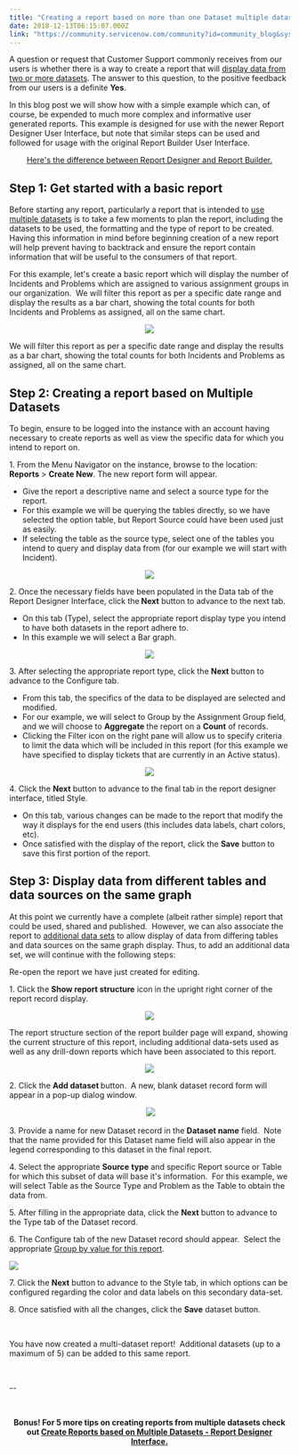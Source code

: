 ```yaml
---
title: "Creating a report based on more than one Dataset multiple datasets"
date: 2018-12-13T06:15:07.000Z
link: "https://community.servicenow.com/community?id=community_blog&sys_id=b1c20e1adb926380fb115583ca96195d"
---
```

<p>A question or request that Customer Support commonly receives from our users is whether there is a way to create a report that will <a href="http://bit.ly/KBReportMultipleDatasets" target="_blank" rel="noopener noreferrer nofollow">display data from two or more datasets</a>. The answer to this question, to the positive feedback from our users is a definite <strong>Yes</strong>.</p>
<p>In this blog post we will show how with a simple example which can, of course, be expended to much more complex and informative user generated reports. This example is designed for use with the newer Report Designer User Interface, but note that similar steps can be used and followed for usage with the original Report Builder User Interface. </p>
<p style="text-align: center;"><a href="https://docs.servicenow.com/bundle/london-performance-analytics-and-reporting/page/use/reporting/concept/differences-between-builder-and-designer.html#differences-between-builder-and-designer" target="_blank" rel="noopener noreferrer nofollow">Here&#39;s the difference between Report Designer and Report Builder.</a></p>
<h2>Step 1: Get started with a basic report</h2>
<p style="text-align: left;">Before starting any report, particularly a report that is intended to <a href="https://docs.servicenow.com/bundle/london-performance-analytics-and-reporting/page/use/reporting/concept/c_MultipleDataSets.html" target="_blank" rel="noopener noreferrer nofollow">use multiple datasets</a> is to take a few moments to plan the report, including the datasets to be used, the formatting and the type of report to be created.  Having this information in mind before beginning creation of a new report will help prevent having to backtrack and ensure the report contain information that will be useful to the consumers of that report.</p>
<p>For this example, let&#39;s create a basic report which will display the number of Incidents and Problems which are assigned to various assignment groups in our organization.  We will filter this report as per a specific date range and display the results as a bar chart, showing the total counts for both Incidents and Problems as assigned, all on the same chart.</p>
<center>
<p><img style="max-width: 100%; max-height: 480px;" src="3f0b189cdb6e67002737e15b8a9619f7.iix" /></p>
</center>
<p>We will filter this report as per a specific date range and display the results as a bar chart, showing the total counts for both Incidents and Problems as assigned, all on the same chart.</p>
<h2>Step 2: Creating a report based on Multiple Datasets</h2>
<p>To begin, ensure to be logged into the instance with an account having necessary to create reports as well as view the specific data for which you intend to report on.</p>
<p>1. From the Menu Navigator on the instance, browse to the location: <strong>Reports</strong> &gt; <strong>Create New</strong>. The new report form will appear.  </p>
<ul><li>Give the report a descriptive name and select a source type for the report.</li><li>For this example we will be querying the tables directly, so we have selected the option table, but Report Source could have been used just as easily. </li><li>If selecting the table as the source type, select one of the tables you intend to query and display data from (for our example we will start with Incident).</li></ul>
<center>
<p><img style="max-width: 100%; max-height: 480px;" src="17ea509cdb6e67002737e15b8a961985.iix" /></p>
</center>
<p>2. Once the necessary fields have been populated in the Data tab of the Report Designer Interface, click the<strong> Next</strong> button to advance to the next tab.</p>
<ul><li>On this tab (Type), select the appropriate report display type you intend to have both datasets in the report adhere to. </li><li>In this example we will select a Bar graph.</li></ul>
<center>
<p><img style="max-width: 100%; max-height: 480px;" src="89ca585cdb6e67002737e15b8a96193f.iix" /></p>
</center>
<p>3. After selecting the appropriate report type, click the <strong>Next</strong> button to advance to the Configure tab.  </p>
<ul><li>From this tab, the specifics of the data to be displayed are selected and modified.  </li><li>For our example, we will select to Group by the Assignment Group field, and we will choose to <strong>Aggregate</strong> the report on a <strong>Count</strong> of records.  </li><li>Clicking the Filter icon on the right pane will allow us to specify criteria to limit the data which will be included in this report (for this example we have specified to display tickets that are currently in an Active status).</li></ul>
<center>
<p><img style="max-width: 100%; max-height: 480px;" src="b55a58d8db6e67002737e15b8a961974.iix" /></p>
</center>
<p>4. Click the <strong>Next</strong> button to advance to the final tab in the report designer interface, titled Style.</p>
<ul><li>On this tab, various changes can be made to the report that modify the way it displays for the end users (this includes data labels, chart colors, etc). </li><li>Once satisfied with the display of the report, click the <strong>Save</strong> button to save this first portion of the report.</li></ul>
<h2>Step 3: Display data from different tables and data sources on the same graph </h2>
<p>At this point we currently have a complete (albeit rather simple) report that could be used, shared and published.  However, we can also associate the report to <a href="https://docs.servicenow.com/bundle/london-performance-analytics-and-reporting/page/use/reporting/task/t_AddAnAdditionalDataSet.html" target="_blank" rel="noopener noreferrer nofollow">additional data sets</a> to allow display of data from differing tables and data sources on the same graph display. Thus, to add an additional data set, we will continue with the following steps:</p>
<p>Re-open the report we have just created for editing.</p>
<p>1. Click the <strong>Show report structure</strong> icon in the upright right corner of the report record display.</p>
<center>
<p><img style="max-width: 100%; max-height: 480px;" src="a72a9898db6e67002737e15b8a96191a.iix" /></p>
</center>
<p>The report structure section of the report builder page will expand, showing the current structure of this report, including additional data-sets used as well as any drill-down reports which have been associated to this report.</p>
<center>
<p><img style="max-width: 100%; max-height: 480px;" src="49d9dc94db6e67002737e15b8a9619a4.iix" /></p>
</center>
<p>2. Click the <strong>Add dataset </strong>button.  A new, blank dataset record form will appear in a pop-up dialog window.</p>
<center>
<p> <img style="max-width: 100%; max-height: 480px;" src="4b29d0d0db6e67002737e15b8a9619cf.iix" /></p>
</center>
<p>3. Provide a name for new Dataset record in the <strong>Dataset name</strong> field.  Note that the name provided for this Dataset name field will also appear in the legend corresponding to this dataset in the final report. </p>
<p>4. Select the appropriate <strong>Source</strong> <strong>type</strong> and specific Report source or Table for which this subset of data will base it&#39;s information.  For this example, we will select Table as the Source Type and Problem as the Table to obtain the data from.</p>
<p>5. After filling in the appropriate data, click the <strong>Next</strong> button to advance to the Type tab of the Dataset record. </p>
<p>6. The Configure tab of the new Dataset record should appear.  Select the appropriate <a href="https://docs.servicenow.com/bundle/london-performance-analytics-and-reporting/page/use/reporting/task/add-additional-group-by-stack-by.html" target="_blank" rel="noopener noreferrer nofollow">Group by value for this report</a>. </p>
<p><img style="max-width: 100%; max-height: 480px;" src="31094c58dba667002737e15b8a9619f7.iix" /></p>
<p>7. Click the <strong>Next</strong> button to advance to the Style tab, in which options can be configured regarding the color and data labels on this secondary data-set.  </p>
<p>8. Once satisfied with all the changes, click the <strong>Save</strong> dataset button.</p>
<p> </p>
<p>You have now created a multi-dataset report!  Additional datasets (up to a maximum of 5) can be added to this same report.</p>
<p> </p>
<p>--</p>
<p> </p>
<p style="text-align: center;"><strong>Bonus! For 5 more tips on creating reports from multiple datasets check out <a href="http://bit.ly/KBReportMultipleDatasets" target="_blank" rel="noopener noreferrer nofollow">Create Reports based on Multiple Datasets - Report Designer Interface.</a></strong></p>
<p> </p>
<p> </p>